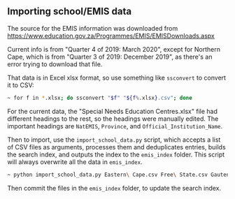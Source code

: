 Importing school/EMIS data
--------------------------
The source for the EMIS information was downloaded from https://www.education.gov.za/Programmes/EMIS/EMISDownloads.aspx

Current info is from "Quarter 4 of 2019: March 2020", except for Northern Cape, which is from "Quarter 3 of 2019: December 2019", as there's an error trying to download that file.

That data is in Excel xlsx format, so use something like `ssconvert` to convert it to CSV:
```bash
~ for f in *.xlsx; do ssconvert "$f" "${f%.xlsx}.csv"; done
```

For the current data, the "Special Needs Education Centres.xlsx" file had different headings to the rest, so the headings were manually edited. The important headings are `NatEMIS`, `Province`, and `Official_Institution_Name`.

Then to import, use the `import_school_data.py` script, which accepts a list of CSV files as arguments, processes them and deduplicates entries, builds the search index, and outputs the index to the `emis_index` folder. This script will always overwrite all the data in `emis_index`.

```bash
~ python import_school_data.py Eastern\ Cape.csv Free\ State.csv Gauteng.csv KwaZulu\ Natal.csv Limpopo.csv Mpumalanga.csv National.csv North\ West.csv Northern\ Cape.csv Special\ Needs\ Education\ Centres.csv Western\ Cape.csv
```

Then commit the files in the `emis_index` folder, to update the search index.
